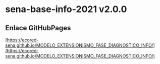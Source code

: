 # **sena-base-info-2021 v2.0.0**

## **Enlace GitHubPages**

[https://ecored-sena.github.io/MODELO_EXTENSIONISMO_FASE_DIAGNOSTICO_INFO/](https://ecored-sena.github.io/MODELO_EXTENSIONISMO_FASE_DIAGNOSTICO_INFO/)

#
